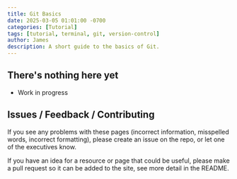 ```yaml
---
title: Git Basics
date: 2025-03-05 01:01:00 -0700  
categories: [Tutorial]
tags: [tutorial, terminal, git, version-control]
author: James
description: A short guide to the basics of Git.
---
```


## There's nothing here yet

- Work in progress

## Issues / Feedback / Contributing

If you see any problems with these pages (incorrect information, misspelled
words, incorrect formatting), please create an issue on the repo, or let one
of the executives know.

If you have an idea for a resource or page that could be useful, please make a
pull request so it can be added to the site, see more detail in the README.
